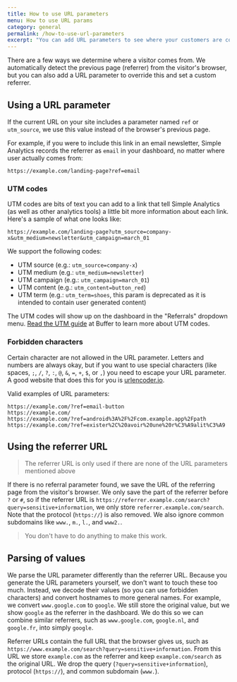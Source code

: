 ```yaml
---
title: How to use URL parameters
menu: How to use URL params
category: general
permalink: /how-to-use-url-parameters
excerpt: "You can add URL parameters to see where your customers are coming from."
---
```


There are a few ways we determine where a visitor comes from. We automatically detect the previous page (referrer) from the visitor's browser, but you can also add a URL parameter to override this and set a custom referrer.

## Using a URL parameter

If the current URL on your site includes a parameter named `ref` or `utm_source`, we use this value instead of the browser's previous page.

For example, if you were to include this link in an email newsletter, Simple Analytics records the referrer as `email` in your dashboard, no matter where user actually comes from:

```
https://example.com/landing-page?ref=email
```

### UTM codes

UTM codes are bits of text you can add to a link that tell Simple Analytics (as well as other analytics tools) a little bit more information about each link. Here's a sample of what one looks like:

```
https://example.com/landing-page?utm_source=company-x&utm_medium=newsletter&utm_campaign=march_01
```

We support the following codes:

- UTM source (e.g.: `utm_source=company-x`)
- UTM medium (e.g.: `utm_medium=newsletter`)
- UTM campaign (e.g.: `utm_campaign=march_01`)
- UTM content (e.g.: `utm_content=button_red`)
- UTM term (e.g.: `utm_term=shoes`, this param is deprecated as it is intended to contain user generated content)

The UTM codes will show up on the dashboard in the "Referrals" dropdown menu. [Read the UTM guide](https://buffer.com/library/utm-guide/) at Buffer to learn more about UTM codes.

### Forbidden characters

Certain character are not allowed in the URL parameter. Letters and numbers are always okay, but if you want to use special characters (like spaces, `;`, `/`, `?`, `:`, `@`, `&`, `=`, `+`, `$`, or `,`) you need to escape your URL parameter. A good website that does this for you is [urlencoder.io](https://www.urlencoder.io/).

Valid examples of URL parameters:

```
https://example.com/?ref=email-button
https://example.com/
https://example.com/?ref=android%3A%2F%2Fcom.example.app%2Fpath
https://example.com/?ref=exister%2C%20avoir%20une%20r%C3%A9alit%C3%A9
```

## Using the referrer URL

> The referrer URL is only used if there are none of the URL parameters mentioned above

If there is no referral parameter found, we save the URL of the referring page from the visitor's browser. We only save the part of the referrer before `?` or `#`, so if the referrer URL is `https://referrer.example.com/search?query=sensitive+information`, we only store `referrer.example.com/search`. Note that the protocol (`https://`) is also removed. We also ignore common subdomains like `www.`, `m.`, `l.`, and `www2.`.

> You don't have to do anything to make this work.

## Parsing of values

We parse the URL parameter differently than the referrer URL. Because you generate the URL parameters yourself, we don't want to touch these too much. Instead, we decode their values (so you can use forbidden characters) and convert hostnames to more general names. For example, we convert `www.google.com` to `google`. We still store the original value, but we show `google` as the referrer in the dashboard. We do this so we can combine similar referrers, such as `www.google.com`, `google.nl`, and `google.fr`, into simply `google`.

Referrer URLs contain the full URL that the browser gives us, such as `https://www.example.com/search?query=sensitive+information`. From this URL we store `example.com` as the referrer and keep `example.com/search` as the original URL. We drop the query (`?query=sensitive+information`), protocol (`https://`), and common subdomain (`www.`).
